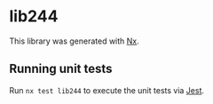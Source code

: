 # lib244

This library was generated with [Nx](https://nx.dev).


## Running unit tests

Run `nx test lib244` to execute the unit tests via [Jest](https://jestjs.io).


